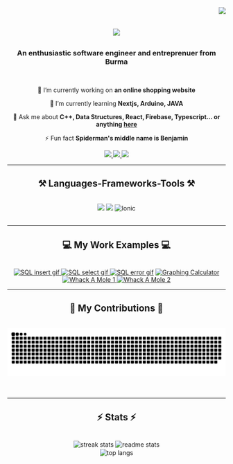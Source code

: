 <img align="right" src="https://visitor-badge.laobi.icu/badge?page_id=czLad.czLad" />

<h1 align="center">
    <img src="https://readme-typing-svg.herokuapp.com/?font=Freckle+Face&size=29&center=true&vCenter=true&&color=528AAE&width=500&height=70&duration=3900&lines=HELLO+THERE!+👋;+I'M+MIN+PHONE+MYAT+ZAW+(ZAC)!;" />
</h1>

<h3 align="center">An enthusiastic software engineer and entreprenuer from Burma</h3>

<br/>

<div align="center">
 
 🔭 I’m currently working on **an online shopping website**
 
 🌱 I’m currently learning **Nextjs, Arduino, JAVA**

💬 Ask me about **C++, Data Structures, React, Firebase, Typescript... or anything [here](https://github.com/czLad/czLad/issues)**

⚡ Fun fact **Spiderman's middle name is Benjamin**

 </div>

 <div align="center"> 
  <a href="mailto:myatzawowl@gmail.com">
    <img src="https://img.shields.io/badge/Gmail-333333?style=for-the-badge&logo=gmail&logoColor=red" />
  </a>
  <a href="https://linkedin.com/in/min-phone-myat-zaw" >
    <img src="https://img.shields.io/badge/LinkedIn-0077B5?style=for-the-badge&logo=linkedin&logoColor=white" target="_blank" />
  </a>
  <a href="https://github.com/czLad" >
     <img src="https://img.shields.io/badge/Portfolio-FF5722?style=for-the-badge&logo=todoist&logoColor=white"  target="_blank" /> <!-- sqlite, safari, google-chrome are other good icon options -->
  </a>
</div>

 <hr/>
 
<h2 align="center">⚒️ Languages-Frameworks-Tools ⚒️</h2>
<br/>
<div align="center">
    <img src="https://skillicons.dev/icons?i=cpp,c,python,typescript,react,html,css,vscode,github,figma,bootstrap,tailwind,git,r" />
    <img src="https://skillicons.dev/icons?i=nodejs,javascript,express,firebase,mongodb,mysql,postgresql,java,nextjs,arduino,electron" />
    <img src="https://upload.wikimedia.org/wikipedia/commons/d/d1/Ionic_Logo.svg" alt="Ionic" width="40" height="40" /><br>
</div>

<br/>
<hr/>

<div align="center">
  <h2>💻 My Work Examples 💻</h2>

  <br>
<!--   <a href="https://github.com/czLad/cs8_finalProject_SQL_Database">
      <img src="https://github.com/czLad/czLad/assets/111596851/195b7761-953c-4d6c-b534-cd194110b8d7" alt="SQL create gif" width="400" height="120"/>
  </a> -->
  <a href="https://github.com/czLad/cs8_finalProject_SQL_Database">
      <img src="https://github.com/czLad/czLad/assets/111596851/7699ae38-14fb-4f58-80ff-12b4aa7902e5" alt="SQL insert gif" width="400" height="120"/>
  </a>
  <a href="https://github.com/czLad/cs8_finalProject_SQL_Database">
      <img src="https://github.com/czLad/czLad/assets/111596851/0b4e7538-e469-46a7-b3aa-57713005d1e4" alt="SQL select gif" width="300" height="130"/>
  </a><a href="https://github.com/czLad/cs8_finalProject_SQL_Database">
      <img src="https://github.com/czLad/czLad/assets/111596851/720f1764-401c-4d3f-b21b-d04be07c5c35" alt="SQL error gif" width="300" height="130"/></a>
  <a href="https://github.com/czLad/cs3a_finalProject_GraphingCalculator">
      <img src="https://github.com/czLad/czLad/assets/111596851/ca3fe13e-8277-4e0c-a5c2-4898ef24b2c3" alt="Graphing Calculator" width="300" height="240"/>
  </a><a href="https://github.com/czLad/cs2_finalProject_whackAMole">
      <img src="https://github.com/czLad/czLad/assets/111596851/3dac8d1b-0269-4668-b730-859efde5867a" alt="Whack A Mole 1" width="150" height="120"/>
  </a><a href="https://github.com/czLad/cs2_finalProject_whackAMole">
      <img src="https://github.com/czLad/czLad/assets/111596851/23499199-73e6-498b-a32a-ff46e0cad866" alt="Whack A Mole 2" width="150" height="120"/>
  </a>
  
</div>

<hr/>


<div align="center">
  <h2>🐍 My Contributions 🐍</h2>

  <br>
  <picture>
  <source
    media="(prefers-color-scheme: dark)"
    srcset="https://raw.githubusercontent.com/czLad/czLad/output/github-contribution-grid-snake-dark.svg"
  />
  <source
    media="(prefers-color-scheme: light)"
    srcset="https://raw.githubusercontent.com/czLad/czLad/output/github-contribution-grid-snake.svg"
  />
  <img
    alt="github contribution grid snake animation"
    src="https://raw.githubusercontent.com/platane/snk/output/github-contribution-grid-snake.svg"
  />
  </picture>
  <br/><br/><br/>
</div>

<hr/>

<h2 align="center">⚡ Stats ⚡</h2>
<br>
<div align=center>
  <img width=390 src="https://github-readme-streak-stats-nu-khaki.vercel.app?user=czLad&theme=react" alt="streak stats"/>
  <img width=390 src="https://github-readme-stats.vercel.app/api?username=czLad&count_private=true&show_icons=true&theme=react&rank_icon=github&border_radius=10" alt="readme stats" />
  <br/>
  <img width=325 align="center" src="https://github-readme-stats.vercel.app/api/top-langs/?username=czLad&hide=HTML&langs_count=8&layout=compact&theme=react&border_radius=10&size_weight=0.5&count_weight=0.5&exclude_repo=github-readme-stats" alt="top langs" />
</div>

<br/><br/>

<!--
**czLad/czLad** is a ✨ _special_ ✨ repository because its `README.md` (this file) appears on your GitHub profile.

Here are some ideas to get you started:

- 🔭 I’m currently working on ...
- 🌱 I’m currently learning ...
- 👯 I’m looking to collaborate on ...
- 🤔 I’m looking for help with ...
- 💬 Ask me about ...
- 📫 How to reach me: ...
- 😄 Pronouns: ...
- ⚡ Fun fact: ...
-->

